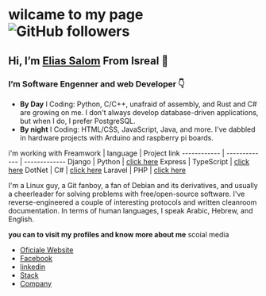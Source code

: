 #   wilcame to my page ![GitHub followers](https://img.shields.io/github/followers/EliasSalom?style=social)
##  Hi, I’m [Elias Salom](http://github.com/eliassalom) From Isreal 👋


### I’m Software Engenner and web Developer :point_down:

 - **By Day** I Coding: Python, C/C++, unafraid of assembly, and Rust and C# are growing on me. I don't always develop database-driven
   applications, but when I do, I prefer PostgreSQL.
 - **By night** I Coding: HTML/CSS, JavaScript, Java, and more. I've dabbled in hardware projects with Arduino and raspberry pi boards.



i'm working with 
Freamwork | language | Project link
------------ | ------------- | -------------
Django | Python | [click here](http://github.com)
Express | TypeScript | [click here](http://github.com)
DotNet | C# | [click here](http://github.com)
Laravel | PHP | [click here](http://github.com)
 
I'm a Linux guy, a Git fanboy, a fan of Debian and its derivatives, and usually a cheerleader for solving problems with free/open-source software. I've reverse-engineered a couple of interesting protocols and written cleanroom documentation.
In terms of human languages, I speak Arabic, Hebrew, and English.

**you can to visit my profiles and know more about me**
scoial media
* [Oficiale Website](http://github.com)
* [Facebook](http://github.com)
* [linkedin](https://www.linkedin.com/in/elias-salom-8a9a756b/)
* [Stack](http://github.com)
* [Company](https://cybermood.io/)



<!---
EliasSalom/EliasSalom is a ✨ special ✨ repository because its `README.md` (this file) appears on your GitHub profile.
You can click the Preview link to take a look at your changes.
--->
